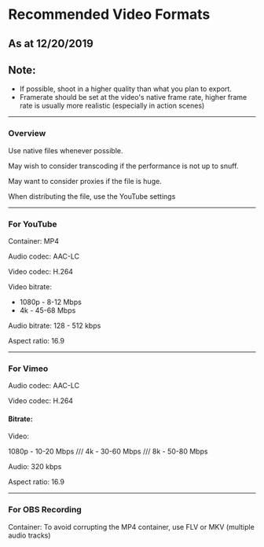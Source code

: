 # Recommended Video Formats
## As at 12/20/2019
## Note:
- If possible, shoot in a higher quality than what you plan to export.
- Framerate should be set at the video's native frame rate, higher frame rate is usually more realistic (especially in action scenes)

---

### Overview
Use native files whenever possible.

May wish to consider transcoding if the performance is not up to snuff. 

May want to consider proxies if the file is huge.

When distributing the file, use the YouTube settings

---

### For YouTube
Container: MP4

Audio codec: AAC-LC

Video codec: H.264

Video bitrate:
- 1080p - 8-12 Mbps
- 4k - 45-68 Mbps

Audio bitrate: 128 - 512 kbps

Aspect ratio: 16.9

---

### For Vimeo
Audio codec: AAC-LC

Video codec: H.264

#### Bitrate:

Video:

1080p - 10-20 Mbps
///
4k - 30-60 Mbps
///
8k - 50-80 Mbps

Audio:
320 kbps

Aspect ratio: 16.9

---

### For OBS Recording
Container: To avoid corrupting the MP4 container, use FLV or MKV (multiple audio tracks)
